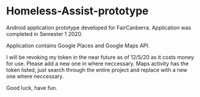 # Homeless-Assist-prototype

Android application prototype developed for FairCanberra. Application was completed in Semester 1 2020. 

Application contains Google Places and Google Maps API. 

I will be revoking my token in the near future as of 12/5/20 as it costs money for use. Please add a new one in where neccessary. 
Maps activity has the token listed, just search through the entire project and replace with a new one where neccessary. 

Good luck, have fun.
